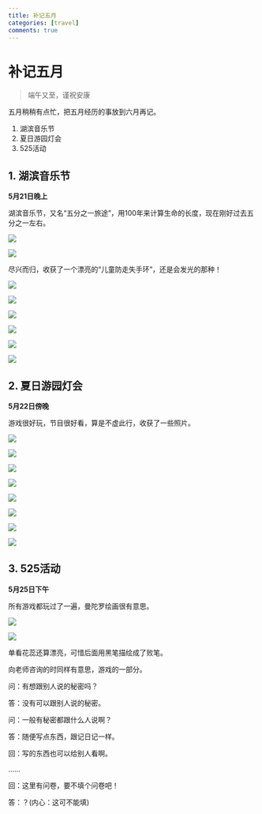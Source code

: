 ```yaml
---
title: 补记五月
categories: [travel]
comments: true
---
```


# 补记五月

> 端午又至，谨祝安康

五月稍稍有点忙，把五月经历的事放到六月再记。

1. 湖滨音乐节
2. 夏日游园灯会
3. 525活动

## 1. 湖滨音乐节

**5月21日晚上**

湖滨音乐节，又名“五分之一旅途”，用100年来计算生命的长度，现在刚好过去五分之一左右。

![](D:/Git/QLX/assets/2022-06-03/01.jpg)

<img src="{{ '/assets/2022-06-03/01.jpg' | relative_url }}">

尽兴而归，收获了一个漂亮的“儿童防走失手环”，还是会发光的那种！

![](D:/Git/QLX/assets/2022-06-03/02.jpg)

<img src="{{ '/assets/2022-06-03/02.jpg' | relative_url }}">


![](D:/Git/QLX/assets/2022-06-03/03.jpg)

<img src="{{ '/assets/2022-06-03/03.jpg' | relative_url }}">


![](D:/Git/QLX/assets/2022-06-03/04.jpg)

<img src="{{ '/assets/2022-06-03/04.jpg' | relative_url }}">


## 2. 夏日游园灯会

**5月22日傍晚**

游戏很好玩，节目很好看，算是不虚此行，收获了一些照片。

![](D:/Git/QLX/assets/2022-06-03/05.jpg)

<img src="{{ '/assets/2022-06-03/05.jpg' | relative_url }}">


![](D:/Git/QLX/assets/2022-06-03/06.jpg)

<img src="{{ '/assets/2022-06-03/06.jpg' | relative_url }}">


![](D:/Git/QLX/assets/2022-06-03/07.jpg)

<img src="{{ '/assets/2022-06-03/07.jpg' | relative_url }}">


![](D:/Git/QLX/assets/2022-06-03/08.jpg)

<img src="{{ '/assets/2022-06-03/08.jpg' | relative_url }}">


## 3. 525活动

**5月25日下午**

所有游戏都玩过了一遍，曼陀罗绘画很有意思。

![](D:/Git/QLX/assets/2022-06-03/09.jpg)

<img src="{{ '/assets/2022-06-03/09.jpg' | relative_url }}">


单看花蕊还算漂亮，可惜后面用黑笔描绘成了败笔。

向老师咨询的时同样有意思，游戏的一部分。

问：有想跟别人说的秘密吗？

答：没有可以跟别人说的秘密。

问：一般有秘密都跟什么人说啊？

答：随便写点东西，跟记日记一样。

回：写的东西也可以给别人看啊。

……

回：这里有问卷，要不填个问卷吧！

答：？(内心：这可不能填)
